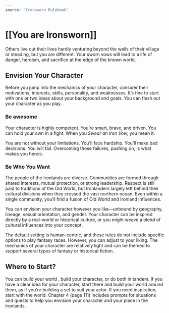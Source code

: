 ```yaml
---
source: "Ironsworn Rulebook"
---
```

# [[You are Ironsworn]]

Others live out their lives hardly venturing beyond the walls of their village or steading, but you are different. Your sworn vows will lead to a life of danger, heroism, and sacrifice at the edge of the known world.

## Envision Your Character

Before you jump into the mechanics of your character, consider their motivations, interests, skills, personality, and weaknesses. It’s fine to start with one or two ideas about your background and goals. You can flesh out your character as you play. 

### Be awesome

Your character is highly competent. You’re smart, brave, and driven. You can hold your own in a fight. When you _Swear an Iron Vow,_ you mean it. 

You are not without your limitations. You’ll face hardship. You’ll make bad decisions. You will fail. Overcoming those failures, pushing on, is what makes you heroic.

### Be Who You Want

The people of the Ironlands are diverse. Communities are formed through shared interests, mutual protection, or strong leadership. Respect is still paid to traditions of the Old World, but Ironlanders largely left behind their cultural divisions when they crossed the vast northern ocean. Even within a single community, you’ll find a fusion of Old World and Ironland influences.

You can envision your character however you like—unbound by geography, lineage, sexual orientation, and gender. Your character can be inspired directly by a real-world or historical culture, or you might weave a blend of cultural influences into your concept.

The default setting is human-centric, and these rules do not include specific options to play fantasy races. However, you can adjust to your liking. The mechanics of your character are relatively light and can be themed to support several types of fantasy or historical fiction.

## Where to Start?

You can build your world , build your character, or do both in tandem. If you have a clear idea for your character, start there and build your world around them, as if you’re building a set to suit your actor. If you need inspiration, start with the world. Chapter 4 (page 111) includes prompts for situations and quests to help you envision your character and your place in the Ironlands.

